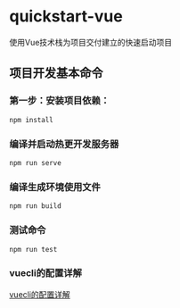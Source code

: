# quickstart-vue
使用Vue技术栈为项目交付建立的快速启动项目



## 项目开发基本命令
### 第一步：安装项目依赖：
```
npm install
```

### 编译并启动热更开发服务器
```
npm run serve
```

### 编译生成环境使用文件
```
npm run build
```

### 测试命令
```
npm run test
```

### vuecli的配置详解
[vuecli的配置详解](https://cli.vuejs.org/config/)
